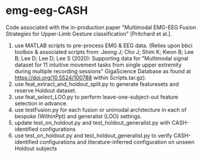 # emg-eeg-CASH
Code associated with the in-production paper "Multimodal EMG-EEG Fusion Strategies for Upper-Limb Gesture classification" [Pritchard et al.].

1) use MATLAB scripts to pre-process EMG & EEG data. (Relies upon bbci toolbox & associated scripts from: Jeong J; Cho J; Shim K; Kwon B; Lee B; Lee D; Lee D; Lee S (2020): Supporting data for "Multimodal signal dataset for 11 intuitive movement tasks from single upper extremity during multiple recording sessions" GigaScience Database as found at https://doi.org/10.5524/100788 within Scripts.tar.gz).
3) use feat_extract_and_holdout_split.py to generate featuresets and reserve Holdout dataset.
4) use feat_select_LOO.py to perform leave-one-subject-out feature selection in advance.
5) use testFusion.py for each fusion or unimodal architecture in each of bespoke (WithinPpt) and generalist (LOO) settings.
6) update test_on_holdout.py and test_holdout_generalist.py with CASH-identified configurations
7) use test_on_holdout.py and test_holdout_generalist.py to verify CASH-identified configurations and literature-inferred configuration on unseen Holdout subjects

